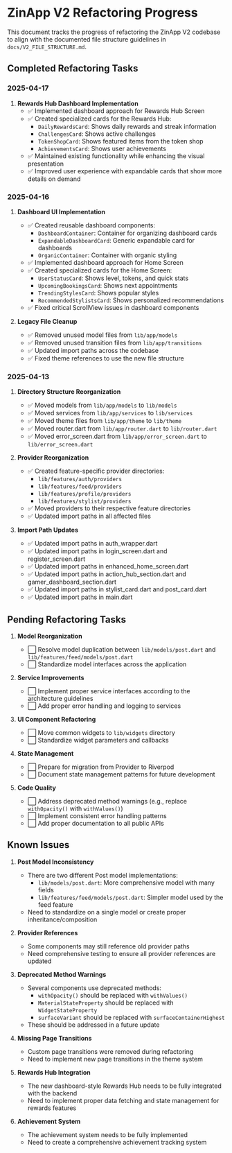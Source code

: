 # ZinApp V2 Refactoring Progress

This document tracks the progress of refactoring the ZinApp V2 codebase to align with the documented file structure guidelines in `docs/V2_FILE_STRUCTURE.md`.

## Completed Refactoring Tasks

### 2025-04-17

1. **Rewards Hub Dashboard Implementation**
   - ✅ Implemented dashboard approach for Rewards Hub Screen
   - ✅ Created specialized cards for the Rewards Hub:
     - `DailyRewardsCard`: Shows daily rewards and streak information
     - `ChallengesCard`: Shows active challenges
     - `TokenShopCard`: Shows featured items from the token shop
     - `AchievementsCard`: Shows user achievements
   - ✅ Maintained existing functionality while enhancing the visual presentation
   - ✅ Improved user experience with expandable cards that show more details on demand

### 2025-04-16

1. **Dashboard UI Implementation**
   - ✅ Created reusable dashboard components:
     - `DashboardContainer`: Container for organizing dashboard cards
     - `ExpandableDashboardCard`: Generic expandable card for dashboards
     - `OrganicContainer`: Container with organic styling
   - ✅ Implemented dashboard approach for Home Screen
   - ✅ Created specialized cards for the Home Screen:
     - `UserStatusCard`: Shows level, tokens, and quick stats
     - `UpcomingBookingsCard`: Shows next appointments
     - `TrendingStylesCard`: Shows popular styles
     - `RecommendedStylistsCard`: Shows personalized recommendations
   - ✅ Fixed critical ScrollView issues in dashboard components

2. **Legacy File Cleanup**
   - ✅ Removed unused model files from `lib/app/models`
   - ✅ Removed unused transition files from `lib/app/transitions`
   - ✅ Updated import paths across the codebase
   - ✅ Fixed theme references to use the new file structure

### 2025-04-13

1. **Directory Structure Reorganization**
   - ✅ Moved models from `lib/app/models` to `lib/models`
   - ✅ Moved services from `lib/app/services` to `lib/services`
   - ✅ Moved theme files from `lib/app/theme` to `lib/theme`
   - ✅ Moved router.dart from `lib/app/router.dart` to `lib/router.dart`
   - ✅ Moved error_screen.dart from `lib/app/error_screen.dart` to `lib/error_screen.dart`

2. **Provider Reorganization**
   - ✅ Created feature-specific provider directories:
     - `lib/features/auth/providers`
     - `lib/features/feed/providers`
     - `lib/features/profile/providers`
     - `lib/features/stylist/providers`
   - ✅ Moved providers to their respective feature directories
   - ✅ Updated import paths in all affected files

3. **Import Path Updates**
   - ✅ Updated import paths in auth_wrapper.dart
   - ✅ Updated import paths in login_screen.dart and register_screen.dart
   - ✅ Updated import paths in enhanced_home_screen.dart
   - ✅ Updated import paths in action_hub_section.dart and gamer_dashboard_section.dart
   - ✅ Updated import paths in stylist_card.dart and post_card.dart
   - ✅ Updated import paths in main.dart

## Pending Refactoring Tasks

1. **Model Reorganization**
   - ⬜ Resolve model duplication between `lib/models/post.dart` and `lib/features/feed/models/post.dart`
   - ⬜ Standardize model interfaces across the application

2. **Service Improvements**
   - ⬜ Implement proper service interfaces according to the architecture guidelines
   - ⬜ Add proper error handling and logging to services

3. **UI Component Refactoring**
   - ⬜ Move common widgets to `lib/widgets` directory
   - ⬜ Standardize widget parameters and callbacks

4. **State Management**
   - ⬜ Prepare for migration from Provider to Riverpod
   - ⬜ Document state management patterns for future development

5. **Code Quality**
   - ⬜ Address deprecated method warnings (e.g., replace `withOpacity()` with `withValues()`)
   - ⬜ Implement consistent error handling patterns
   - ⬜ Add proper documentation to all public APIs

## Known Issues

1. **Post Model Inconsistency**
   - There are two different Post model implementations:
     - `lib/models/post.dart`: More comprehensive model with many fields
     - `lib/features/feed/models/post.dart`: Simpler model used by the feed feature
   - Need to standardize on a single model or create proper inheritance/composition

2. **Provider References**
   - Some components may still reference old provider paths
   - Need comprehensive testing to ensure all provider references are updated

3. **Deprecated Method Warnings**
   - Several components use deprecated methods:
     - `withOpacity()` should be replaced with `withValues()`
     - `MaterialStateProperty` should be replaced with `WidgetStateProperty`
     - `surfaceVariant` should be replaced with `surfaceContainerHighest`
   - These should be addressed in a future update

4. **Missing Page Transitions**
   - Custom page transitions were removed during refactoring
   - Need to implement new page transitions in the theme system

5. **Rewards Hub Integration**
   - The new dashboard-style Rewards Hub needs to be fully integrated with the backend
   - Need to implement proper data fetching and state management for rewards features

6. **Achievement System**
   - The achievement system needs to be fully implemented
   - Need to create a comprehensive achievement tracking system
